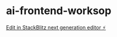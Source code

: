 # ai-frontend-worksop

[Edit in StackBlitz next generation editor ⚡️](https://stackblitz.com/~/github.com/leifermendez/ai-frontend-worksop)